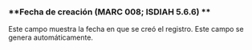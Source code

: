 ### **Fecha de creación (MARC 008; ISDIAH 5.6.6) **

Este campo muestra la fecha en que se creó el registro. Este campo se genera automáticamente.